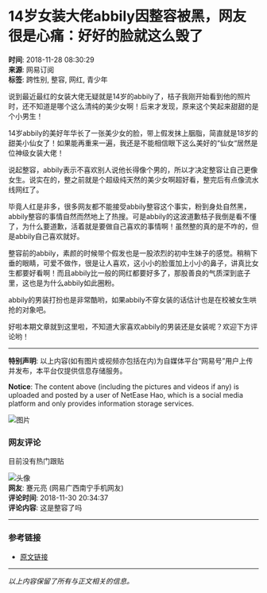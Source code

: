 # 14岁女装大佬abbily因整容被黑，网友很是心痛：好好的脸就这么毁了

**时间**: 2018-11-28 08:30:29  
**来源**: 网易订阅  
**标签**: 跨性别, 整容, 网红, 青少年  

说到最近最红的女装大佬无疑就是14岁的abbily了，桔子我刚开始看到他的照片时，还不知道是哪个这么清纯的美少女啊！后来才发现，原来这个笑起来甜甜的是个小男生！

14岁abbily的美好年华长了一张美少女的脸，带上假发抹上胭脂，简直就是18岁的甜美小仙女了！如果能再重来一遍，我还是不能相信眼下这么美好的“仙女“居然是位神级女装大佬！

说起整容，abbily表示不喜欢别人说他长得像个男的，所以才决定整容让自己更像女生。说实在的，整之前就是个超级纯天然的美少女啊超好看，整完后有点像流水线网红了。

毕竟人红是非多，很多网友都不能接受abbily整容这个事实，粉到身处自然黑，abbily整容的事情自然而然地上了热搜。可是abbily的这波道歉桔子我倒是看不懂了，为什么要道歉，活着就是要做自己喜欢的事情啊！虽然整的真的是不咋的，但是abbily自己喜欢就好。

整容前的abbily，素颜的时候带个假发也是一股浓烈的初中生妹子的感觉。稍稍下垂的眼睛，可爱不做作，很是让人喜欢，这小小的脸蛋加上小小的鼻子，讲真比女生都要好看啊！而且abbily比一般的网红都要好多了，那股善良的气质深到底子里，这也是为什么abbily如此圈粉。

abbily的男装打扮也是非常酷哟，如果abbily不穿女装的话估计也是在校被女生哄抢的对象吧。

好啦本期文章就到这里啦，不知道大家喜欢abbily的男装还是女装呢？欢迎下方评论哟！

---

**特别声明**: 以上内容(如有图片或视频亦包括在内)为自媒体平台“网易号”用户上传并发布，本平台仅提供信息存储服务。  

**Notice**: The content above (including the pictures and videos if any) is uploaded and posted by a user of NetEase Hao, which is a social media platform and only provides information storage services.  

![图片](http://cms-bucket.nosdn.127.net/2894a66227c84ace81b1ded46dc481d320161223114453.jpg)  

### 网友评论

目前没有热门跟贴  

![头像](http://cms-bucket.nosdn.127.net/a4f1ffcc1a8142cb8b66859d660962a420161223123344.jpg)  
**网友**: 蹇元亮 (网易广西南宁手机网友)  
**评论时间**: 2018-11-30 20:34:37  
**评论内容**: 这是整容了吗  

---

### 参考链接  
- [原文链接](https://www.163.com/dy/article/E1M7RDOF05375M6D.html)  

---

_以上内容保留了所有与正文相关的信息。_